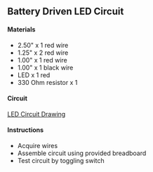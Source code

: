 ## Battery Driven LED Circuit

#### Materials
 - 2.50" x 1 red wire
 - 1.25" x 2 red wire
 - 1.00" x 1 red wire
 - 1.00" x 1 black wire
 - LED x 1 red
 - 330 Ohm resistor x 1

#### Circuit
[LED Circuit Drawing](lesson01-01.pdf)

#### Instructions
 - Acquire wires
 - Assemble circuit using provided breadboard
 - Test circuit by toggling switch
